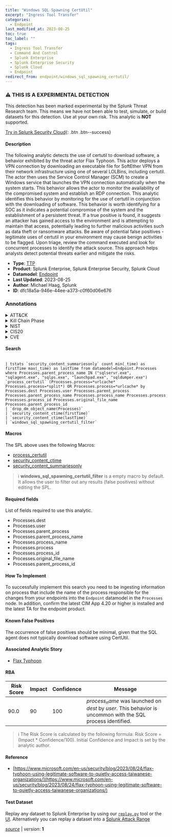 ```yaml
---
title: "Windows SQL Spawning CertUtil"
excerpt: "Ingress Tool Transfer"
categories:
  - Endpoint
last_modified_at: 2023-08-25
toc: true
toc_label: ""
tags:
  - Ingress Tool Transfer
  - Command And Control
  - Splunk Enterprise
  - Splunk Enterprise Security
  - Splunk Cloud
  - Endpoint
redirect_from: endpoint/windows_sql_spawning_certutil/
---
```


### :warning: THIS IS A EXPERIMENTAL DETECTION
This detection has been marked experimental by the Splunk Threat Research team. This means we have not been able to test, simulate, or build datasets for this detection. Use at your own risk. This analytic is **NOT** supported.


[Try in Splunk Security Cloud](https://www.splunk.com/en_us/cyber-security.html){: .btn .btn--success}

#### Description

The following analytic detects the use of certutil to download software, a behavior exhibited by the threat actor Flax Typhoon. This actor deploys a VPN connection by downloading an executable file for SoftEther VPN from their network infrastructure using one of several LOLBins, including certutil. The actor then uses the Service Control Manager (SCM) to create a Windows service that launches the VPN connection automatically when the system starts. This behavior allows the actor to monitor the availability of the compromised system and establish an RDP connection. This analytic identifies this behavior by monitoring for the use of certutil in conjunction with the downloading of software. This behavior is worth identifying for a SOC as it indicates a potential compromise of the system and the establishment of a persistent threat. If a true positive is found, it suggests an attacker has gained access to the environment and is attempting to maintain that access, potentially leading to further malicious activities such as data theft or ransomware attacks. Be aware of potential false positives - legitimate uses of certutil in your environment may cause benign activities to be flagged. Upon triage, review the command executed and look for concurrent processes to identify the attack source. This approach helps analysts detect potential threats earlier and mitigate the risks.

- **Type**: [TTP](https://github.com/splunk/security_content/wiki/Detection-Analytic-Types)
- **Product**: Splunk Enterprise, Splunk Enterprise Security, Splunk Cloud
- **Datamodel**: [Endpoint](https://docs.splunk.com/Documentation/CIM/latest/User/Endpoint)
- **Last Updated**: 2023-08-25
- **Author**: Michael Haag, Splunk
- **ID**: dfc18a5a-946e-44ee-a373-c0f60d06e676

### Annotations
<details>
  <summary>ATT&CK</summary>

<div markdown="1">

#### [ATT&CK](https://attack.mitre.org/)

| ID          | Technique   | Tactic         |
| ----------- | ----------- |--------------- |
| [T1105](https://attack.mitre.org/techniques/T1105/) | Ingress Tool Transfer | Command And Control |

</div>
</details>


<details>
  <summary>Kill Chain Phase</summary>

<div markdown="1">

* Command and Control


</div>
</details>


<details>
  <summary>NIST</summary>

<div markdown="1">

* DE.CM



</div>
</details>

<details>
  <summary>CIS20</summary>

<div markdown="1">

* CIS 10



</div>
</details>

<details>
  <summary>CVE</summary>

<div markdown="1">


</div>
</details>


#### Search

```

| tstats `security_content_summariesonly` count min(_time) as firstTime max(_time) as lastTime from datamodel=Endpoint.Processes where Processes.parent_process_name IN ("sqlservr.exe", "sqlagent.exe", "sqlps.exe", "launchpad.exe", "sqldumper.exe") `process_certutil` (Processes.process=*urlcache* Processes.process=*split*) OR Processes.process=*urlcache* by Processes.dest Processes.user Processes.parent_process Processes.parent_process_name Processes.process_name Processes.process Processes.process_id Processes.original_file_name Processes.parent_process_id 
| `drop_dm_object_name(Processes)` 
| `security_content_ctime(firstTime)` 
| `security_content_ctime(lastTime)` 
| `windows_sql_spawning_certutil_filter`
```

#### Macros
The SPL above uses the following Macros:
* [process_certutil](https://github.com/splunk/security_content/blob/develop/macros/process_certutil.yml)
* [security_content_ctime](https://github.com/splunk/security_content/blob/develop/macros/security_content_ctime.yml)
* [security_content_summariesonly](https://github.com/splunk/security_content/blob/develop/macros/security_content_summariesonly.yml)

> :information_source:
> **windows_sql_spawning_certutil_filter** is a empty macro by default. It allows the user to filter out any results (false positives) without editing the SPL.



#### Required fields
List of fields required to use this analytic.
* Processes.dest
* Processes.user
* Processes.parent_process
* Processes.parent_process_name
* Processes.process_name
* Processes.process
* Processes.process_id
* Processes.original_file_name
* Processes.parent_process_id



#### How To Implement
To successfully implement this search you need to be ingesting information on process that include the name of the process responsible for the changes from your endpoints into the `Endpoint` datamodel in the `Processes` node. In addition, confirm the latest CIM App 4.20 or higher is installed and the latest TA for the endpoint product.
#### Known False Positives
The occurrence of false positives should be minimal, given that the SQL agent does not typically download software using CertUtil.

#### Associated Analytic Story
* [Flax Typhoon](/stories/flax_typhoon)




#### RBA

| Risk Score  | Impact      | Confidence   | Message      |
| ----------- | ----------- |--------------|--------------|
| 90.0 | 90 | 100 | $process_name$ was launched on $dest$ by $user$. This behavior is uncommon with the SQL process identified. |


> :information_source:
> The Risk Score is calculated by the following formula: Risk Score = (Impact * Confidence/100). Initial Confidence and Impact is set by the analytic author.


#### Reference

* [https://www.microsoft.com/en-us/security/blog/2023/08/24/flax-typhoon-using-legitimate-software-to-quietly-access-taiwanese-organizations/](https://www.microsoft.com/en-us/security/blog/2023/08/24/flax-typhoon-using-legitimate-software-to-quietly-access-taiwanese-organizations/)



#### Test Dataset
Replay any dataset to Splunk Enterprise by using our [`replay.py`](https://github.com/splunk/attack_data#using-replaypy) tool or the [UI](https://github.com/splunk/attack_data#using-ui).
Alternatively you can replay a dataset into a [Splunk Attack Range](https://github.com/splunk/attack_range#replay-dumps-into-attack-range-splunk-server)




[*source*](https://github.com/splunk/security_content/tree/develop/detections/experimental/endpoint/windows_sql_spawning_certutil.yml) \| *version*: **1**